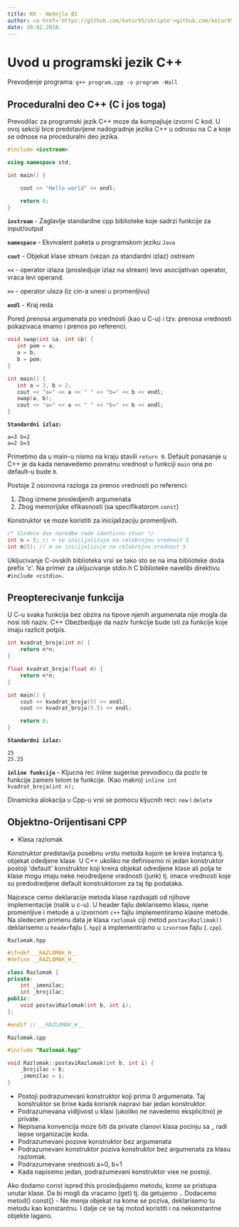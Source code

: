 ```yaml
---
title: KK - Nedejla 01
author: <a href='https://github.com/kotur95/skripte'>github.com/kotur95/skripte</a>
date: 20.02.2018.
---
```


# Uvod u programski jezik C++ 

Prevodjenje programa: `g++ program.cpp -o program -Wall`

## Proceduralni deo C++ (C i jos toga)

Prevodilac za programski jezik C++ moze da kompajluje izvorni C kod. U ovoj sekciji bice predstavljene nadogradnje jezika C++ u odnosu na C a koje se odnose na proceduralni deo jezika.  

```c++
#include <iostream>

using namespace std;

int main() {

	cout << "Hello world" << endl;

	return 0;
}
```

**`iostream`** - Zaglavlje standardne cpp biblioteke koje sadrzi funkcije za input/output

**`namespace`** - Ekvivalent paketa u programskom jeziku `Java`

**`cout`** - Objekat klase stream (vezan za standardni izlaz) ostream

**`<<`** - operator izlaza (prosledjuje izlaz na stream) levo asocijativan operator, vraca levi operand.

**`>>`** - operator ulaza (iz cin-a unesi u promenljivu)

**`endl`** - Kraj reda

 Pored prenosa argumenata po vrednosti (kao u C-u) i tzv. prenosa vrednosti pokazivaca imamo i prenos po referenci.

 ```c++
void swap(int &a, int &b) {
	int pom = a;
	a = b;
	b = pom;
 }

 int main() {
	int a = 3, b = 2;
	cout << "a=" << a << " " << "b=" << b << endl;
	swap(a, b);
	cout << "a=" << a << " " << "b=" << b << endl;
 }
 ```
**`Standardni izlaz:`**

 ```
a=3 b=2
a=2 b=3
 ```
Primetimo da u main-u nismo na kraju stavili `return 0`. Default ponasanje u C++ je da kada nenavedemo povratnu vrednost u funkciji `main` ona po default-u bude `0`.

Postoje 2 osonovna razloga za prenos vrednosti po referenci:

1) Zbog izmene prosledjenih argumenata
2) Zbog memorijske efikasnosti (sa specifikatorom `const`)

Konstruktor se moze koristiti za inicijalizaciju promenljivih.

```c++
/* Sledece dve naredbe rade identicnu stvar */
int n = 5; // n se inicijalizuje na celobrojnu vrednost 5
int m(5); // m se inicijalizuje na celobrojnu vrednost 5
```

Ukljucivanje C-ovskih biblioteka vrsi se tako sto se na ima biblioteke doda prefix 'c'. Na primer za ukljucivanje stdio.h C biblioteke navelibi direktivu `#include <cstdio>`.

## Preopterecivanje funkcija 

U C-u svaka funkcija bez obzira na tipove njenih argumenata nije mogla da nosi isti naziv. C++ Obezbedjuje da naziv funkcije bude isti za funkcije koje imaju razlicit potpis.

```c++
int kvadrat_broja(int n) {
	return n*n;
}

float kvadrat_broja(float n) {
	return n*n;
}

int main() {
	cout << kvadrat_broja(5) << endl;
	cout << kvadrat_broja(5.5) << endl;

	return 0;
}
```
**`Standardni izlaz:`**

 ```
25
25.25 
 ```


**`inline funkcije`** - Kljucna rec inline sugerise prevodiocu da poziv te funkcije zameni telom te funkcije. (Kao makro) `inline int kvadrat_broja(int n);`

Dinamicka alokacija u Cpp-u vrsi se pomocu kljucnih reci: `new` i `delete`


## Objektno-Orijentisani CPP
* Klasa razlomak

Konstruktor predstavlja posebnu vrstu metoda kojom se kreira instanca tj. objekat odedjene klase. U C++ ukoliko ne definisemo ni jedan konstruktor postoji 'default' konstruktor koji kreira objekat odredjene klase ali polja te klase mogu imaju neke neodredjene vrednosti (junk) tj. imace vrednosti koje su predodredjene default konstruktorom za taj tip podataka.

Najcesce cemo deklaracije metoda klase razdvajati od njihove implementacije (nalik u c-u). U header fajlu deklarisemo klasu, njene promenljive i metode a u izvornom `c++` fajlu implementiramo klasne metode. Na sledecem primeru data je klasa `razlomak` ciji metod `postaviRazlimak()` deklarisemo u `header`fajlu (`.hpp`) a implementiramo u `izvornom` fajlu (`.cpp`).

`Razlomak.hpp`
```c++
#ifndef __RAZLOMAK_H__
#define __RAZLOMAK_H__

class Razlomak {
private:
	int _imenilac;
	int _brojilac;
public:
	void postaviRazlomak(int b, int i);
};

#endif // __RAZLOMAK_H__
```

`Razlomak.cpp`
```c++
#include "Razlomak.hpp"

void Razlomak::postaviRazlomak(int b, int i) { 
	_brojilac = b;
  	_imenilac = i;
}
```

* Postoji podrazumevani konstruktor koji prima 0 argumenata. Taj konstruktor se brise kada korisnik napravi bar jedan konstruktor.
* Podrazumevana vidljivost u klasi (ukoliko ne navedemo eksplicitno) je private.
* Nepisana konvencija moze biti da private clanovi klasa pocinju sa _ radi lepse organizacije koda.
* Podrazumevani pozove konstruktor bez argumenata
* Podrazumevani konstruktor poziva konstruktor bez argumenata za klasu razlomak.
* Podrazumevane vrednosti a=0, b=1
* Kada napisemo jedan, podrazumevani konstruktor vise ne postoji.

Ako dodamo const ispred this prosledjujemo metodu, kome se pristupa unutar klase. Da bi mogli da vracamo (get) tj. da getujemo .. Dodacemo metod() const{} - Ne menja objekat na kome se poziva, deklarisemo tu metodu kao konstantnu. I dalje ce se taj motod koristiti i na nekonstantne objekte lagano.
